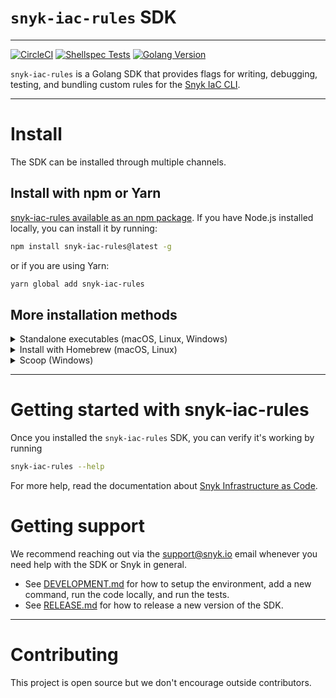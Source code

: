 # `snyk-iac-rules` SDK
---

[![CircleCI](https://circleci.com/gh/snyk/snyk-iac-custom-rules/tree/develop.svg?style=svg&circle-token=5597b9f0189554f754f38400cbe9d8f8b334c72a)](https://circleci.com/gh/snyk/snyk-iac-custom-rules/tree/develop) 
[![Shellspec Tests](https://github.com/snyk/snyk-iac-custom-rules/actions/workflows/main.yml/badge.svg)](https://github.com/snyk/snyk-iac-custom-rules/actions/workflows/main.yml)
[![Golang Version](https://img.shields.io/github/go-mod/go-version/snyk/snyk-iac-custom-rules)](https://github.com/snyk/snyk-iac-custom-rules)

`snyk-iac-rules` is a Golang SDK that provides flags for writing, debugging, testing, and bundling custom rules for the [Snyk IaC CLI](https://github.com/snyk/snyk/).

---

# Install
The SDK can be installed through multiple channels.

## Install with npm or Yarn

[snyk-iac-rules available as an npm package](https://www.npmjs.com/package/snyk-iac-rules). If you have Node.js installed locally, you can install it by running:

```bash
npm install snyk-iac-rules@latest -g
```

or if you are using Yarn:

```bash
yarn global add snyk-iac-rules
```
## More installation methods

<details>
  <summary>Standalone executables (macOS, Linux, Windows)</summary>

### Standalone executables

Use [GitHub Releases](https://github.com/snyk/snyk-iac-custom-rules/releases) to download a standalone executable of Snyk CLI for your platform.

For example, to download and run the latest SDK on macOS, you could run:

```bash
wget https://github.com/snyk/snyk-iac-custom-rules/releases/download/v0.1.0/snyk-iac-rules_0.1.0_Darwin_x86_64.tar.gz
chmod +x ./snyk-iac-rules
mv ./snyk-iac-rules /usr/local/bin/
```

Drawback of this method is, that you will have to manually keep the SDK up to date.

</details>

<details>
  <summary>Install with Homebrew (macOS, Linux)</summary>

### Homebrew

Install the SDK from [Snyk tap](https://github.com/snyk/homebrew-tap) with [Homebrew](https://brew.sh) by running:

```bash
brew tap snyk/tap
brew install snyk-iac-rules
```

</details>

<details>
  <summary>Scoop (Windows)</summary>

### Scoop

Install the SDK from our [Snyk bucket](https://github.com/snyk/scoop-snyk) with [Scoop](https://scoop.sh) on Windows:

```
scoop bucket add snyk https://github.com/snyk/scoop-snyk
scoop install snyk-iac-rules
```

</details>

---

# Getting started with snyk-iac-rules

Once you installed the `snyk-iac-rules` SDK, you can verify it's working by running

```bash
snyk-iac-rules --help
```

For more help, read the documentation about [Snyk Infrastructure as Code](https://docs.snyk.io/snyk-infrastructure-as-code).

# Getting support

We recommend reaching out via the [support@snyk.io](mailto:support@snyk.io) email whenever you need help with the SDK or Snyk in general.


* See [DEVELOPMENT.md](DEVELOPMENT.md) for how to setup the environment, add a new command, run the code locally, and run the tests.
* See [RELEASE.md](RELEASE.md) for how to release a new version of the SDK.

---

# Contributing

This project is open source but we don't encourage outside contributors.
